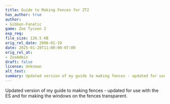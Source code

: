 ```yaml
---
title: Guide to Making Fences for ZT2
has_author: true
author: 
- Gibbon-Fanatic
game: Zoo Tycoon 2
exp_req: 
file_size: 126.5 KB
orig_rel_date: 2006-01-19
date: 2025-01-28T11:00:00-07:00
orig_rel_at: 
- ZooAdmin
draft: false
license: Unknown
alt_text: 
summary: Updated version of my guide to making fences - updated for use with the ES and for making the windows on the fences transparent.
---
```

Updated version of my guide to making fences - updated for use with the ES and for making the windows on the fences transparent.